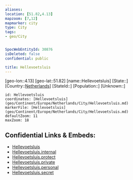 ```yaml
---
aliases: 
location: [51.82,4.13]
mapzoom: [7,12] 
mapmarker: city 
type: City
tags:
- geo/City


SpocWebEntityId: 30876
isDeleted: false
confidential: public

title: Hellevoetsluis
---
```

[geo-lon::4.13]
[geo-lat::51.82]
[name::Hellevoetsluis]
[State::]
[Country::[Netherlands](geo/Continent/Europe/Netherlands.md)]
[StateId::]
[Population::]
[Unknown::]


```leaflet
id: Hellevoetsluis
coordinates: [Hellevoetsluis](geo/Continent/Europe/Netherlands/City/Hellevoetsluis.md)
markerFile: [Hellevoetsluis](geo/Continent/Europe/Netherlands/City/Hellevoetsluis.md)
defaultZoom: 11 
maxZoom: 18
```


## Confidential Links & Embeds: 
- [Hellevoetsluis](../../../../../../_public/geo/Continent/Europe/Netherlands/City/Hellevoetsluis.md) 
- [Hellevoetsluis.internal](../../../../../../_internal/geo/Continent/Europe/Netherlands/City/Hellevoetsluis.internal.md) 
- [Hellevoetsluis.protect](../../../../../../_protect/geo/Continent/Europe/Netherlands/City/Hellevoetsluis.protect.md) 
- [Hellevoetsluis.private](../../../../../../_private/geo/Continent/Europe/Netherlands/City/Hellevoetsluis.private.md) 
- [Hellevoetsluis.personal](../../../../../../_personal/geo/Continent/Europe/Netherlands/City/Hellevoetsluis.personal.md) 
- [Hellevoetsluis.secret](../../../../../../_secret/geo/Continent/Europe/Netherlands/City/Hellevoetsluis.secret.md) 
